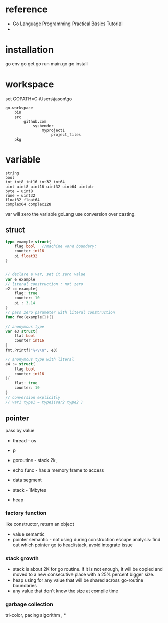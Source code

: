 
# reference
 

*   Go Language Programming Practical Basics Tutorial 
* 

# installation

go env
go get
go run main.go
go install

# workspace


set GOPATH=C:\Users\jason\go

```
go-workspace
	bin
	src
		github.com
			sysbender
				myproject1
					project_files
	pkg
```

# variable

```
string
bool
int int8 int16 int32 int64
uint uint8 uint16 uint32 uint64 uintptr
byte = uint8
rune = uint32
float32 float64
complex64 complex128
```
var will zero the variable
goLang use conversion over casting.
## struct
```go
type example struct{
	flag bool   //machine word boundary:
	counter int16
	pi float32
}


// declare a var, set it zero value
var e example
// literal construction : not zero
e2 := example{
	flag: true
	counter: 10
	pi : 3.14
}
// pass zero parameter with literal construction
func foo(example{}){}

// anonymous type
var e3 struct{
	flat bool
	counter int16
}
fmt.Printf("%+v\n", e3)

// anonymous type with literal 
e4 := struct{
	flag bool
	counter int16
}{
	flat: true
	counter: 10
}
// conversion explicitly
// var1 type1 = type1(var2 type2 )

```

## pointer
pass by value
* thread - os
* p
* goroutine - stack 2k, 
* echo func - has a memory frame to access


* data segment
* stack - 1Mbytes
* heap

### factory function
like constructor, return an object
* value semantic
* pointer semantic - not using during construction
escape analysis: find out which pointer go to head/stack, avoid integrate issue
  

### stack growth
* stack is about 2K for go routine. if it is not enough, it will be copied and moved to a new consecutive place with a 25% percent bigger size.
* heap using for any value that will be shared across go-routine boundaries
* any value that don't know the size at compile time

### garbage collection
tri-color, pacing algorithm , 
*  
<!--stackedit_data:
eyJoaXN0b3J5IjpbLTY2MDM0NTE2MiwtMTExNzQzMDIxMCwxMj
kxNjQ2MzQ5LDE4MTU2MjUyMjMsMjEwMDgwNDU1LC0zMzAyNDg4
NjAsLTE5MTY2MTQ3NzUsMTY0OTQ1NzU0MiwtMzk2MDg5MTMwLC
0xMTExNDIzMzUxLC0zNzYzMDE0NTAsLTU4MDgzODM2MSw5NDA0
NTk2NDUsMTE3MDI4NTEyLC04NjcyNzM1NjksMTIyODM4MzkwMS
wxMzc4OTczOTkyLC00OTE3NDc0MzUsMTE0MzYzNjQxNywtODYy
MDQ4MTMxXX0=
-->